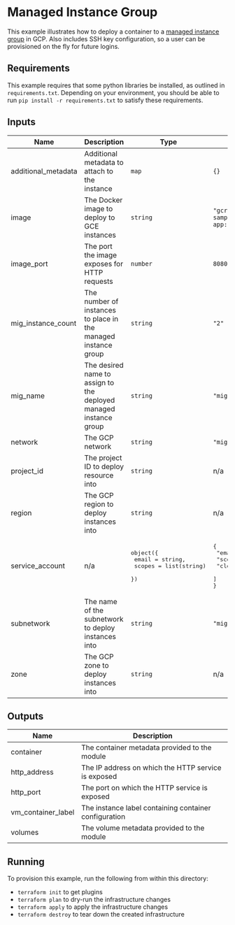 # Managed Instance Group

This example illustrates how to deploy a container to a [managed instance group](https://cloud.google.com/compute/docs/instance-groups/#managed_instance_groups) in GCP. Also includes SSH key configuration, so a user can be provisioned on the fly for future logins.

## Requirements

This example requires that some python libraries be installed, as outlined in `requirements.txt`. Depending on your environment, you should be able to run `pip install -r requirements.txt` to satisfy these requirements.

<!-- BEGINNING OF PRE-COMMIT-TERRAFORM DOCS HOOK -->
## Inputs

| Name | Description | Type | Default | Required |
|------|-------------|------|---------|:--------:|
| additional\_metadata | Additional metadata to attach to the instance | `map` | `{}` | no |
| image | The Docker image to deploy to GCE instances | `string` | `"gcr.io/google-samples/hello-app:1.0"` | no |
| image\_port | The port the image exposes for HTTP requests | `number` | `8080` | no |
| mig\_instance\_count | The number of instances to place in the managed instance group | `string` | `"2"` | no |
| mig\_name | The desired name to assign to the deployed managed instance group | `string` | `"mig-test"` | no |
| network | The GCP network | `string` | `"mig-net"` | no |
| project\_id | The project ID to deploy resource into | `string` | n/a | yes |
| region | The GCP region to deploy instances into | `string` | n/a | yes |
| service\_account | n/a | <pre>object({<br>    email  = string,<br>    scopes = list(string)<br>  })</pre> | <pre>{<br>  "email": "",<br>  "scopes": [<br>    "cloud-platform"<br>  ]<br>}</pre> | no |
| subnetwork | The name of the subnetwork to deploy instances into | `string` | `"mig-subnet"` | no |
| zone | The GCP zone to deploy instances into | `string` | n/a | yes |

## Outputs

| Name | Description |
|------|-------------|
| container | The container metadata provided to the module |
| http\_address | The IP address on which the HTTP service is exposed |
| http\_port | The port on which the HTTP service is exposed |
| vm\_container\_label | The instance label containing container configuration |
| volumes | The volume metadata provided to the module |

<!-- END OF PRE-COMMIT-TERRAFORM DOCS HOOK -->

## Running

To provision this example, run the following from within this directory:

- `terraform init` to get plugins
- `terraform plan` to dry-run the infrastructure changes
- `terraform apply` to apply the infrastructure changes
- `terraform destroy` to tear down the created infrastructure
